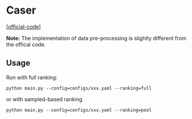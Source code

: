 

# Caser

[[official-code](https://github.com/graytowne/caser_pytorch)]

**Note:** The implementation of data pre-processing is slightly different from the offical code.


## Usage

Run with full ranking:

    python main.py --config=configs/xxx.yaml --ranking=full

or with sampled-based ranking

    python main.py --config=configs/xxx.yaml --ranking=pool
